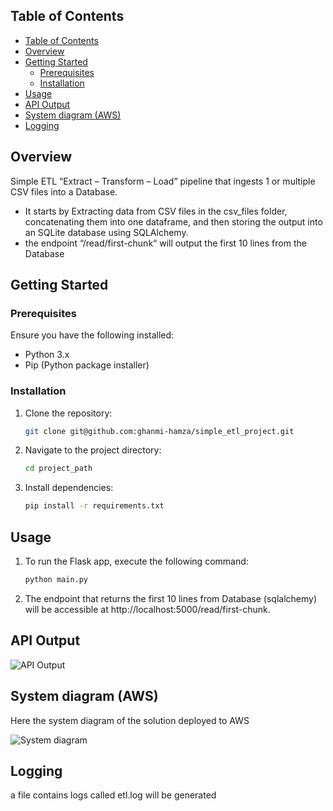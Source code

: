 ## Table of Contents

- [Table of Contents](#table-of-contents)
- [Overview](#overview)
- [Getting Started](#getting-started)
  - [Prerequisites](#prerequisites)
  - [Installation](#installation)
- [Usage](#usage)
- [API Output](#api-output)
- [System diagram (AWS)](#system-diagram-aws)
- [Logging](#logging)

## Overview

Simple ETL “Extract – Transform – Load” pipeline that ingests 1 or multiple CSV files into a Database.

- It starts by Extracting data from CSV files in the csv_files folder, concatenating them into one dataframe, and then storing the output into an SQLite database using SQLAlchemy.
- the endpoint “/read/first-chunk“ will output the first 10 lines from the Database



## Getting Started

### Prerequisites

Ensure you have the following installed:
- Python 3.x
- Pip (Python package installer)

### Installation

1. Clone the repository:

   ```bash
   git clone git@github.com:ghanmi-hamza/simple_etl_project.git
   ```
2. Navigate to the project directory:
    ```bash
   cd project_path
   ```
3. Install dependencies:
    ```bash
   pip install -r requirements.txt
   ```

## Usage

1. To run the Flask app, execute the following command:

    ```bash
   python main.py
   ```
2. The endpoint that returns the first 10 lines from Database (sqlalchemy) will be accessible at http://localhost:5000/read/first-chunk.

## API Output

![API Output](output.PNG)

##  System diagram (AWS)
Here the system diagram of the solution deployed to AWS

![System diagram](diagram.PNG)

## Logging
  a file contains logs called etl.log will be generated

